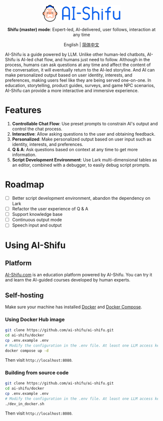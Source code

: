 <div align="center">
  <img src="assets/logo_en.png" width=256></img>
  <p><strong>Shifu (master) mode</strong>: Expert-led, AI-delivered, user follows, interaction at any time</p>

English | [简体中文](README_ZH-CN.md)
</div>

AI-Shifu is a guide powered by LLM. Unlike other human-led chatbots, AI-Shifu is AI-led chat flow, and humans just need to follow. Although in the process, humans can ask questions at any time and affect the content of the conversation, it will eventually return to the AI-led storyline. And AI can make personalized output based on user identity, interests, and preferences, making users feel like they are being served one-on-one. In education, storytelling, product guides, surveys, and game NPC scenarios, AI-Shifu can provide a more interactive and immersive experience.

# Features

1. **Controllable Chat Flow**: Use preset prompts to constrain AI's output and control the chat process.
2. **Interactive**: Allow asking questions to the user and obtaining feedback.
3. **Personalized**: Make personalized output based on user input such as identity, interests, and preferences.
4. **Q & A**: Ask questions based on context at any time to get more information.
5. **Script Development Environment**: Use Lark multi-dimensional tables as an editor, combined with a debugger, to easily debug script prompts.

# Roadmap

- [ ] Better script development environment, abandon the dependency on Lark
- [ ] Refactor the user experience of Q & A
- [ ] Support knowledge base
- [ ] Continuous output mode
- [ ] Speech input and output

# Using AI-Shifu

## Platform

[AI-Shifu.com](https://ai-shifu.com) is an education platform powered by AI-Shifu. You can try it and learn the AI-guided courses developed by human experts.

## Self-hosting

Make sure your machine has installed [Docker](https://docs.docker.com/get-docker/) and [Docker Compose](https://docs.docker.com/compose/install/).

### Using Docker Hub image

```bash
git clone https://github.com/ai-shifu/ai-shifu.git
cd ai-shifu/docker
cp .env.example .env
# Modify the configuration in the .env file. At least one LLM access key should be configured, and set DEFAULT_LLM_MODEL to the name of the model
docker compose up -d
```

Then visit `http://localhost:8080`.

### Building from source code

```bash
git clone https://github.com/ai-shifu/ai-shifu.git
cd ai-shifu/docker
cp .env.example .env
# Modify the configuration in the .env file. At least one LLM access key should be configured, and set DEFAULT_LLM_MODEL to the name of the model
./dev_in_docker.sh
```

Then visit `http://localhost:8080`.
